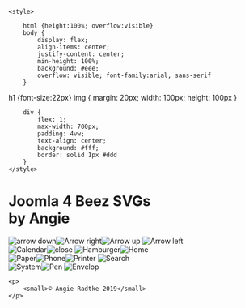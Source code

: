 <!DOCTYPE html>
<html xmlns="http://www.w3.org/1999/xhtml" xml:lang="de-de" lang="de-de" dir="ltr">

<head>
    <meta http-equiv="Content-Type" content="text/html; charset=utf-8"/>
    <meta name="viewport" content="width=device-width, initial-scale=1.0, maximum-scale=3.0, user-scalable=yes"/>
    <title>Icons Angie Radtke 2019</title>

    <style>

        html {height:100%; overflow:visible}
        body {
            display: flex;
            align-items: center;
            justify-content: center;
            min-height: 100%;
            background: #eee;
            overflow: visible; font-family:arial, sans-serif
        }
  h1 {font-size:22px}
        img {
            margin: 20px;
            width: 100px;
            height: 100px
        }

        div {
            flex: 1;
            max-width: 700px;
            padding: 4vw;
            text-align: center;
            background: #fff;
            border: solid 1px #ddd
        }
    </style>
</head>

<body>
<div>
    <h1>Joomla 4 Beez SVGs <br> by Angie </h1>
    <img src="arrow-down.svg" alt="arrow down"/><img src="arrow-right.svg" alt="Arrow right"/><img src="arrow-up.svg"
                                                                                                   alt="Arrow up"/>
    <img src="arrow-left.svg" alt="Arrow left"/><br><img src="calendar.svg" alt="Calendar"/><img src="close.svg"
                                                                                                 alt="close"/>
    <img src="hamburger.svg" alt="Hamburger"/><img src="home.svg" alt="Home"/><br> <img src="paper.svg"
                                                                                        alt="Paper"/><img
        src="phone.svg" alt="Phone"/><img src="printer.svg" alt="Printer"/>
    <img src="search.svg" alt="Search"/><br><img src="system.svg" alt="System"/><img src="pen.svg" alt="Pen"/>
    <img src="mail.svg" alt="Envelop"/>

    <p>
        <small>© Angie Radtke 2019</small>
    </p>
</div>
</body>
</html>
